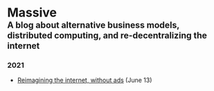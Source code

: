 # Massive<br><sub><sup>A blog about alternative business models, distributed computing, and re-decentralizing the internet

### 2021

*  [Reimagining the internet, without ads](internet-without-ads) (June 13)
